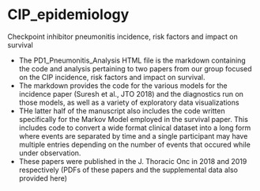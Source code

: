 # CIP_epidemiology
Checkpoint inhibitor pneumonitis incidence, risk factors and impact on survival

- The PD1_Pneumonitis_Analysis HTML file is the markdown containing the code and analysis pertaining to two papers from our group focused on the CIP incidence, risk factors and impact on survival.
- The markdown provides the code for the various models for the incidence paper (Suresh et al., JTO 2018) and the diagnostics run on those models, as well as a variety of exploratory data visualizations
- THe latter half of the manuscript also includes the code written specifically for the Markov Model employed in the survival paper. This includes code to convert a wide format clinical dataset into a long form where events are separated by time and a single participant may have multiple entries depending on the number of events that occured while under observation.  
- These papers were published in the J. Thoracic Onc in 2018 and 2019 respectively (PDFs of these papers and the supplemental data also provided here)
